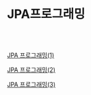 # JPA프로그래밍
<br/>
<br/>

[JPA 프로그래밍(1)](./DOCS/JPA프로그래밍(1).md)


[JPA 프로그래밍(2)](./DOCS/JPA프로그래밍(2).md)


[JPA 프로그래밍(3)](./DOCS/JPA프로그래밍(3).md)
